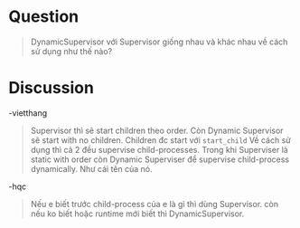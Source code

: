 # Question

> DynamicSupervisor với Supervisor giống nhau và khác nhau về cách sử dụng như thế nào?

# Discussion

-vietthang

> Supervisor thì sẽ start children theo order. Còn Dynamic Supervisor sẽ start with no children. Children đc start với `start_child`
> Về cách sử dụng thì cả 2 đều supervise child-processes. Trong khi Superviser là static with order còn Dynamic Superviser để supervise child-process dynamically. Như cái tên của nó.

-hqc

> Nếu e biết trước child-process của e là gì thì dùng Supervisor. còn nếu ko biết hoặc runtime mới biết thì DynamicSupervisor.

